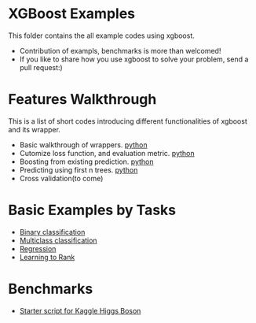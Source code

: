 XGBoost Examples
====
This folder contains the all example codes using xgboost. 

* Contribution of exampls, benchmarks is more than welcomed!
* If you like to share how you use xgboost to solve your problem, send a pull request:)
 
Features Walkthrough
====
This is a list of short codes introducing different functionalities of xgboost and its wrapper.
* Basic walkthrough of wrappers. [python](guide-python/basic_walkthrough.py)
* Cutomize loss function, and evaluation metric. [python](guide-python/custom_objective.py)
* Boosting from existing prediction. [python](guide-python/boost_from_prediction.py)
* Predicting using first n trees. [python](guide-python/predict_first_ntree.py)
* Cross validation(to come)

Basic Examples by Tasks
====
* [Binary classification](binary_classification)
* [Multiclass classification](multiclass_classification)
* [Regression](regression)
* [Learning to Rank](rank)

Benchmarks
====
* [Starter script for Kaggle Higgs Boson](kaggle-higgs)
